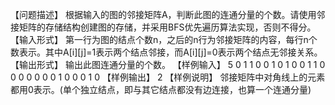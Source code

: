 
【问题描述】
 根据输入的图的邻接矩阵A，判断此图的连通分量的个数。请使用邻接矩阵的存储结构创建图的存储，并采用BFS优先遍历算法实现，否则不得分。
【输入形式】
 第一行为图的结点个数n，之后的n行为邻接矩阵的内容，每行n个数表示。其中A[i][j]=1表示两个结点邻接，而A[i][j]=0表示两个结点无邻接关系。
【输出形式】
 输出此图连通分量的个数。
【样例输入】
 5
 0 1 1 0 0
 1 0 1 0 0
 1 1 0 0 0
 0 0 0 0 1
 0 0 0 1 0
【样例输出】
 2
【样例说明】
 邻接矩阵中对角线上的元素都用0表示。(单个独立结点，即与其它结点都没有边连接，也算一个连通分量)
